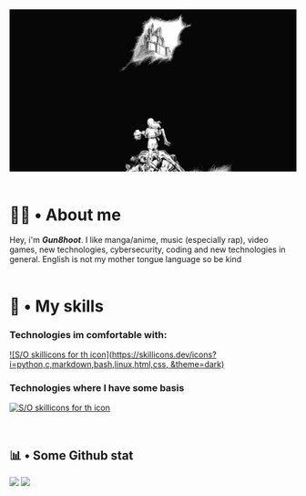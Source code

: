 <img src="./bdg_berserk.jpg" alt="Thanks Kentaro Mirua for this piece of art 🛐" width="700">
<br><br>

# 🧑‍💻 • About me
Hey, i'm ***Gun8hoot***. I like manga/anime, music (especially rap), video games, new technologies, cybersecurity, coding and new technologies in general. English is not my mother tongue language so be kind<br><br>

# 💽  • My skills 
### Technologies im comfortable with:
[![S/O skillicons for th icon](https://skillicons.dev/icons?i=python,c,markdown,bash,linux,html,css, &theme=dark)](https://skillcons.dev/)

### Technologies where I have some basis
[![S/O skillicons for th icon](https://skillicons.dev/icons?i=cpp,js,nodejs,windows&theme=dark)](https://skillcons.dev/)

<br>

## 📊  • Some Github stat
![](https://github-readme-stats.vercel.app/api?username=Gun8hoot&theme=blue-green)
![](https://github-readme-stats.vercel.app/api/top-langs/?username=Gun8hoot&theme=blue-green)

